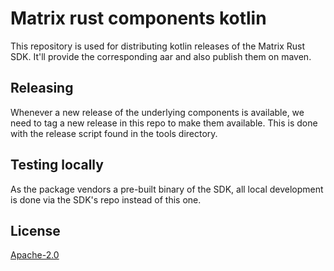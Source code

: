 # Matrix rust components kotlin

This repository is used for distributing kotlin releases of the Matrix Rust SDK. It'll provide the corresponding aar and also publish them on maven.

## Releasing
Whenever a new release of the underlying components is available, we need to tag a new release in this repo to make them available. This is done with the release script found in the tools directory.

## Testing locally
As the package vendors a pre-built binary of the SDK, all local development is done via the SDK's repo instead of this one.

## License

[Apache-2.0](https://www.apache.org/licenses/LICENSE-2.0)

